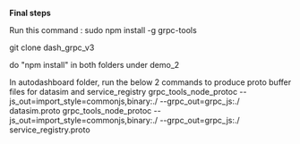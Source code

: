 **Final steps**

Run this command : sudo npm install -g grpc-tools

git clone dash_grpc_v3

do "npm install" in both folders under demo_2

In autodashboard folder, run the below 2 commands to produce proto buffer files for datasim and service_registry
grpc_tools_node_protoc --js_out=import_style=commonjs,binary:./ --grpc_out=grpc_js:./ datasim.proto
grpc_tools_node_protoc --js_out=import_style=commonjs,binary:./ --grpc_out=grpc_js:./ service_registry.proto
